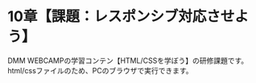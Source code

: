 # 10章【課題：レスポンシブ対応させよう】
DMM WEBCAMPの学習コンテン【HTML/CSSを学ぼう】の研修課題です。
<br>html/cssファイルのため、PCのブラウザで実行できます。
